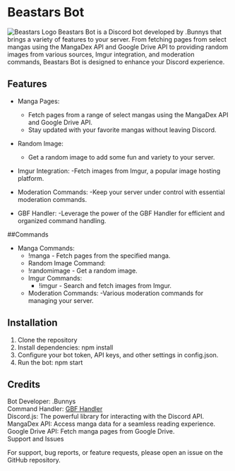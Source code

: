 # Beastars Bot
![Beastars Logo](https://upload.wikimedia.org/wikipedia/commons/thumb/a/aa/BEASTARS_logo.svg/2560px-BEASTARS_logo.svg.png)
Beastars Bot is a Discord bot developed by .Bunnys that brings a variety of features to your server. From fetching pages from select mangas using the MangaDex API and Google Drive API to providing random images from various sources, Imgur integration, and moderation commands, Beastars Bot is designed to enhance your Discord experience.

## Features
- Manga Pages:
  - Fetch pages from a range of select mangas using the MangaDex API and Google Drive API.
  - Stay updated with your favorite mangas without leaving Discord.

- Random Image:
  - Get a random image to add some fun and variety to your server.
 
- Imgur Integration:
  -Fetch images from Imgur, a popular image hosting platform.
  
- Moderation Commands:
  -Keep your server under control with essential moderation commands.
  
- GBF Handler:
  -Leverage the power of the GBF Handler for efficient and organized command handling.
  
##Commands
- Manga Commands:
  - !manga - Fetch pages from the specified manga. 
  - Random Image Command:
  - !randomimage - Get a random image.
  - Imgur Commands:
    - !imgur  - Search and fetch images from Imgur.
  - Moderation Commands:
    -Various moderation commands for managing your server.

## Installation
1. Clone the repository <br>
2. Install dependencies: npm install <br>
3. Configure your bot token, API keys, and other settings in config.json. <br>
4. Run the bot: npm start <br>

## Credits
Bot Developer: .Bunnys <br>
Command Handler: [GBF Handler](https://github.com/GBF-Nexus/Discord-Bot-Commands-and-Handler) <br>
Discord.js: The powerful library for interacting with the Discord API. <br>
MangaDex API: Access manga data for a seamless reading experience. <br>
Google Drive API: Fetch manga pages from Google Drive. <br>
Support and Issues

For support, bug reports, or feature requests, please open an issue on the GitHub repository.
